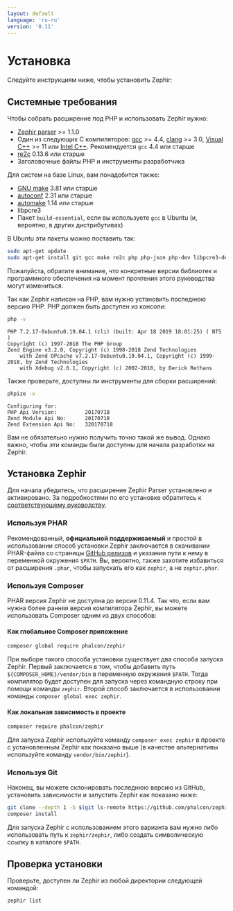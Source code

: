 ```yaml
---
layout: default
language: 'ru-ru'
version: '0.11'
---
```


# Установка

Следуйте инструкциям ниже, чтобы установить Zephir:

<a name='prerequisites'></a>

## Системные требования

Чтобы собрать расширение под PHP и использовать Zephir нужно:

* [Zephir parser](https://github.com/phalcon/php-zephir-parser) >= 1.1.0
* Один из следующих C компиляторов: [gcc](https://gcc.gnu.org/) >= 4.4, [clang](https://clang.llvm.org/) >= 3.0, [Visual C++](https://support.microsoft.com/en-us/help/2977003/the-latest-supported-visual-c-downloads) >= 11 или [Intel C++](https://software.intel.com/en-us/c-compilers). Рекомендуется `gcc` 4.4 или старше
* [re2c](http://re2c.org/) 0.13.6 или старше
* Заголовочные файлы PHP и инструменты разработчика

Для систем на базе Linux, вам понадобится также:

* [GNU make](https://www.gnu.org/software/make/) 3.81 или старше
* [autoconf](https://www.gnu.org/software/autoconf/autoconf.html) 2.31 или старше
* [automake](https://www.gnu.org/software/automake/) 1.14 или старше
* libpcre3
* Пакет `build-essential`, если вы используете `gcc` в Ubuntu (и, вероятно, в других дистрибутивах)

В Ubuntu эти пакеты можно поставить так:

```bash
sudo apt-get update
sudo apt-get install git gcc make re2c php php-json php-dev libpcre3-dev build-essential
```

Пожалуйста, обратите внимание, что конкретные версии библиотек и программного обеспечения на момент прочтения этого руководства могут измениться.

Так как Zephir написан на PHP, вам нужно установить последнюю версию PHP. PHP должен быть доступен из консоли:

```bash
php -v
```
```
PHP 7.2.17-0ubuntu0.19.04.1 (cli) (built: Apr 18 2019 18:01:25) ( NTS )
Copyright (c) 1997-2018 The PHP Group
Zend Engine v3.2.0, Copyright (c) 1998-2018 Zend Technologies
    with Zend OPcache v7.2.17-0ubuntu0.19.04.1, Copyright (c) 1999-2018, by Zend Technologies
    with Xdebug v2.6.1, Copyright (c) 2002-2018, by Derick Rethans
```

Также проверьте, доступны ли инструменты для сборки расширений:

```bash
phpize -v
```
```
Configuring for:
PHP Api Version:         20170718
Zend Module Api No:      20170718
Zend Extension Api No:   320170718
```

Вам не обязательно нужно получить точно такой же вывод. Однако важно, чтобы эти команды были доступны для начала разработки на Zephir.

<a name='installing-zephir'></a>

## Установка Zephir

Для начала убедитесь, что расширение Zephir Parser установлено и активировано. За подробностями по его установке обратитесь к [соответствующему руководству](https://github.com/phalcon/php-zephir-parser).

### Используя PHAR

Рекомендованный, **официальной поддерживаемый** и простой в использовании способ установки Zephir заключается в скачивании PHAR-файла со страницы [GitHub релизов](https://github.com/phalcon/zephir/releases/latest) и указании пути к нему в переменной окружения `$PATH`. Вы, вероятно, также захотите избавиться от расширения `.phar`, чтобы запускать его как `zephir`, а не `zephir.phar`.

### Используя Composer

PHAR версия Zephir не доступна до версии 0.11.4. Так что, если вам нужна более ранняя версия компилятора Zephir, вы можете использовать Composer одним из двух способов:

#### Как глобальное Composer приложение

```bash
composer global require phalcon/zephir
```

При выборе такого способа установки существует два способа запуска Zephir. Первый заключается в том, чтобы добавить путь `${COMPOSER_HOME}/vendor/bin` в переменную окружения `$PATH`. Тогда компилятор будет доступен для запуска через командную строку при помощи команды `zephir`. Второй способ заключается в использовании команды `composer global exec zephir`.

#### Как локальная зависимость в проекте

```bash
composer require phalcon/zephir
```

Для запуска Zephir используйте команду `composer exec zephir` в проекте с установленным Zephir как показано выше (в качестве альтернативы используйте команду `vendor/bin/zephir`).

### Используя Git

Наконец, вы можете склонировать последнюю версию из GitHub, установить зависимости и запустить Zephir как показано ниже:

```bash
git clone --depth 1 -b $(git ls-remote https://github.com/phalcon/zephir 0.11.* | sort -t/ -k3 -Vr | head -n1 | awk -F/ '{ print $NF }') https://github.com/phalcon/zephir
composer install
```

Для запуска Zephir с использованием этого варианта вам нужно либо использовать путь к `zephir/zephir`, либо создать символическую ссылку в каталоге `$PATH`.

<a name='testing-the-installation'></a>

## Проверка установки

Проверьте, доступен ли Zephir из любой директории следующей командой:

```bash
zephir list
```
